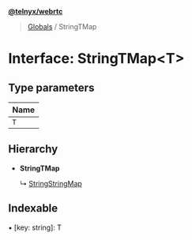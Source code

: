 **[@telnyx/webrtc](../README.md)**

> [Globals](../README.md) / StringTMap

# Interface: StringTMap<T\>

## Type parameters

Name |
------ |
`T` |

## Hierarchy

* **StringTMap**

  ↳ [StringStringMap](stringstringmap.md)

## Indexable

▪ [key: string]: T

